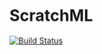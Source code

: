 # ScratchML

[![Build Status](https://github.com/sinhtrung/ScratchML.jl/actions/workflows/CI.yml/badge.svg?branch=main)](https://github.com/sinhtrung/ScratchML.jl/actions/workflows/CI.yml?query=branch%3Amain)

